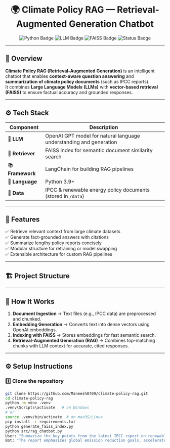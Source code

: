 <h1 align="center">🌍 Climate Policy RAG — Retrieval-Augmented Generation Chatbot</h1>

<p align="center">
  <img src="https://img.shields.io/badge/Python-3.9+-blue?logo=python" alt="Python Badge"/>
  <img src="https://img.shields.io/badge/LLM-OpenAI%20GPT-green" alt="LLM Badge"/>
  <img src="https://img.shields.io/badge/Vector%20DB-FAISS-orange" alt="FAISS Badge"/>
  <img src="https://img.shields.io/badge/Status-Active-success" alt="Status Badge"/>
</p>

---

## 📘 Overview
**Climate Policy RAG (Retrieval-Augmented Generation)** is an intelligent chatbot that enables **context-aware question answering** and **summarization of climate policy documents** (such as IPCC reports).  
It combines **Large Language Models (LLMs)** with **vector-based retrieval (FAISS)** to ensure factual accuracy and grounded responses.

---

## ⚙️ Tech Stack
| Component | Description |
|------------|-------------|
| 🧠 **LLM** | OpenAI GPT model for natural language understanding and generation |
| 🧩 **Retriever** | FAISS index for semantic document similarity search |
| 📚 **Framework** | LangChain for building RAG pipelines |
| 🐍 **Language** | Python 3.9+ |
| 💾 **Data** | IPCC & renewable energy policy documents (stored in `/data`) |

---

## 🚀 Features
✅ Retrieve relevant context from large climate datasets  
✅ Generate fact-grounded answers with citations  
✅ Summarize lengthy policy reports concisely  
✅ Modular structure for retraining or model swapping  
✅ Extensible architecture for custom RAG pipelines  

---

## 🏗️ Project Structure

---

## 🧩 How It Works
1. **Document Ingestion** → Text files (e.g., IPCC data) are preprocessed and chunked.  
2. **Embedding Generation** → Converts text into dense vectors using OpenAI embeddings.  
3. **Indexing with FAISS** → Stores embeddings for fast semantic search.  
4. **Retrieval-Augmented Generation (RAG)** → Combines top-matching chunks with LLM context for accurate, cited responses.  

---

## ⚙️ Setup Instructions

### 1️⃣ Clone the repository
```bash
git clone https://github.com/Maneesh0709/climate-policy-rag.git
cd climate-policy-rag
python -m venv .venv
.venv\Scripts\activate   # on Windows
# or
source .venv/bin/activate  # on macOS/Linux
pip install -r requirements.txt
python generate_faiss_index.py
python src/rag_chatbot.py
User: "Summarize the key points from the latest IPCC report on renewable energy."
Bot: "The report emphasizes global emission reduction goals, accelerated solar and wind adoption, and regional carbon policies..."
